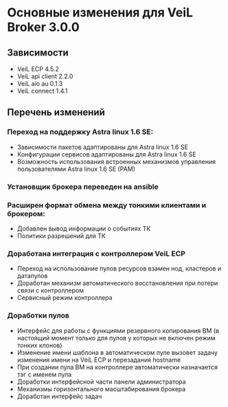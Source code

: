 # Основные изменения для VeiL Broker 3.0.0

## Зависимости
- VeiL ECP 4.5.2
- VeiL api client 2.2.0
- VeiL aio au 0.1.3
- VeiL connect 1.4.1

## Перечень изменений
### Переход на поддержку Astra linux 1.6 SE:
  * Зависимости пакетов адаптированы для Astra linux 1.6 SE
  * Конфигурации сервисов адаптированы для Astra linux 1.6 SE
  * Возможность использования встроенных механизмов управления пользователями Astra linux 1.6 SE (PAM)

### Установщик брокера переведен на ansible

### Расширен формат обмена между тонкими клиентами и брокером:
* Добавлен вывод информации о событиях ТК
* Политики разрешений для ТК

### Доработана интеграция с контроллером VeiL ECP
* Переход на использование пулов ресурсов взамен нод, кластеров и датапулов
* Доработан механизм автоматического восстановления при потери связи с контроллером
* Сервисный режим контроллера

### Доработки пулов
* Интерфейс для работы с функциями резервного копирования ВМ (в настоящий момент только для 
  пулов у которых не включен режим тонких клонов)
* Изменение имени шаблона в автоматическом пуле вызовет задачу изменения имени на 
  VeiL ECP и перезадания hostname
* При создании пула ВМ на контроллере автоматически назначается тэг с именем пула
* Доработки интерфейсной части панели администратора
* Механизмы горизонтального масштабирования брокера
* Доработан интерфейс задач
 